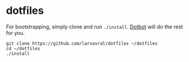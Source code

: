 # dotfiles

For bootstrapping, simply clone and run `./install`. [Dotbot](https://github.com/anishathalye/dotbot) will do the rest for you.

```
git clone https://github.com/larvavral/dotfiles ~/dotfiles
cd ~/dotfiles
./install
```